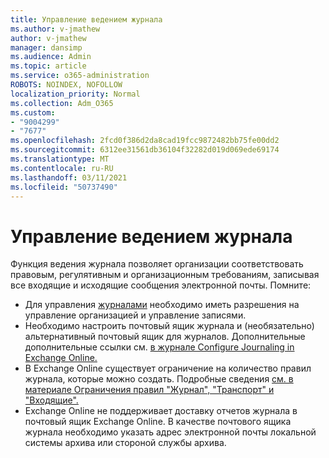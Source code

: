 ```yaml
---
title: Управление ведением журнала
ms.author: v-jmathew
author: v-jmathew
manager: dansimp
ms.audience: Admin
ms.topic: article
ms.service: o365-administration
ROBOTS: NOINDEX, NOFOLLOW
localization_priority: Normal
ms.collection: Adm_O365
ms.custom:
- "9004299"
- "7677"
ms.openlocfilehash: 2fcd0f386d2da8cad19fcc9872482bb75fe00dd2
ms.sourcegitcommit: 6312ee31561db36104f32282d019d069ede69174
ms.translationtype: MT
ms.contentlocale: ru-RU
ms.lasthandoff: 03/11/2021
ms.locfileid: "50737490"
---
```

# <a name="manage-journaling"></a>Управление ведением журнала

Функция ведения журнала позволяет организации соответствовать правовым, регулятивным и организационным требованиям, записывая все входящие и исходящие сообщения электронной почты. Помните:

* Для управления [журналами](https://go.microsoft.com/fwlink/?linkid=2115259) [](https://go.microsoft.com/fwlink/?linkid=2115469) необходимо иметь разрешения на управление организацией и управление записями.
* Необходимо настроить почтовый ящик журнала и (необязательно) альтернативный почтовый ящик для журналов. Дополнительные дополнительные ссылки см. [в журнале Configure Journaling in Exchange Online.](https://go.microsoft.com/fwlink/?linkid=2115260)
* В Exchange Online существует ограничение на количество правил журнала, которые можно создать. Подробные сведения [см. в материале Ограничения правил "Журнал", "Транспорт" и "Входящие".](https://go.microsoft.com/fwlink/?linkid=2115261)
* Exchange Online не поддерживает доставку отчетов журнала в почтовый ящик Exchange Online. В качестве почтового ящика журнала необходимо указать адрес электронной почты локальной системы архива или стороной службы архива.
